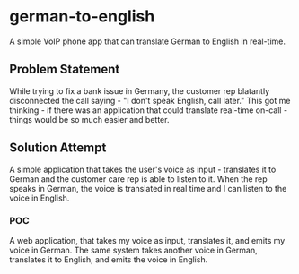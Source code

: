 # german-to-english
A simple VoIP phone app that can translate German to English in real-time. 

## Problem Statement
While trying to fix a bank issue in Germany, the customer rep blatantly disconnected the call saying - "I don't speak English, call later."
This got me thinking - if there was an application that could translate real-time on-call - things would be so much easier and better.

## Solution Attempt
A simple application that takes the user's voice as input - translates it to German and the customer care rep is able to listen to it. When the rep speaks in German, the voice is translated in real time and I can listen to the voice in English. 

### POC
A web application, that takes my voice as input, translates it, and emits my voice in German. The same system takes another voice in German, translates it to English, and emits the voice in English. 

